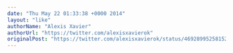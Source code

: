 ```yaml
---
date: "Thu May 22 01:33:38 +0000 2014"
layout: "like"
authorName: "Alexis Xavier"
authorUrl: "https://twitter.com/alexisxavierok"
originalPost: "https://twitter.com/alexisxavierok/status/469289952581529600"
---
```

